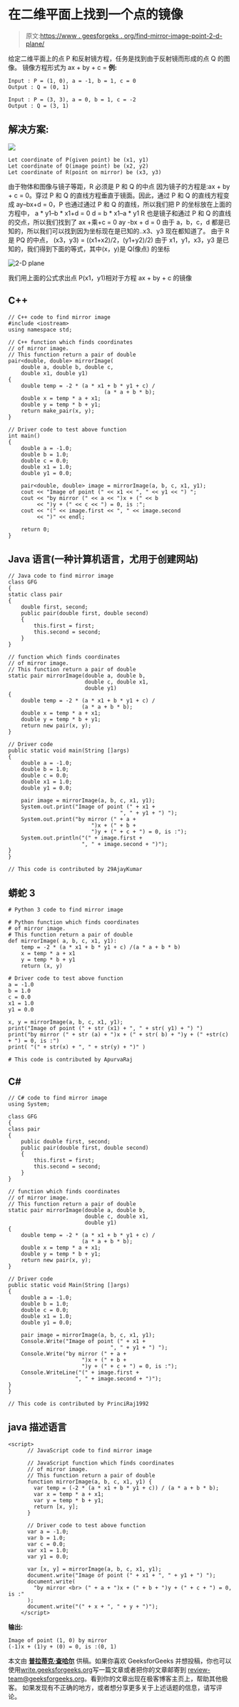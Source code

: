 # 在二维平面上找到一个点的镜像

> 原文:[https://www . geesforgeks . org/find-mirror-image-point-2-d-plane/](https://www.geeksforgeeks.org/find-mirror-image-point-2-d-plane/)

给定二维平面上的点 P 和反射镜方程，任务是找到由于反射镜而形成的点 Q 的图像。
镜像方程形式为 ax + by + c =
**例:**

```
Input : P = (1, 0), a = -1, b = 1, c = 0
Output : Q = (0, 1)

Input : P = (3, 3), a = 0, b = 1, c = -2
Output : Q = (3, 1)
```

## 解决方案:

![](img/118f6f9669ad808f917ad00e4f38d9a9.png)

```
Let coordinate of P(given point) be (x1, y1)
Let coordinate of Q(image point) be (x2, y2)
Let coordinate of R(point on mirror) be (x3, y3)
```

由于物体和图像与镜子等距，R 必须是 P 和 Q 的中点
因为镜子的方程是:ax + by + c = 0。穿过 P 和 Q 的直线方程垂直于镜面。因此，通过 P 和 Q 的直线方程变成 ay–bx+d = 0，P 也通过通过 P 和 Q 的直线，所以我们把 P 的坐标放在上面的方程中，
a * y1–b * x1+d = 0
d = b * x1–a * y1
R 也是镜子和通过 P 和 Q 的直线的交点，所以我们找到了
ax +乘+c = 0
ay -bx + d = 0
由于 a，b，c，d 都是已知的，所以我们可以找到因为坐标现在是已知的..x3、y3 现在都知道了。
由于 R 是 PQ 的中点，
(x3，y3) = ((x1+x2)/2，(y1+y2)/2)
由于 x1，y1，x3，y3 是已知的，我们得到下面的等式，其中(x，y)是 Q(像点)
的坐标

![2-D plane](img/401146affa04a40a505ed1132c7bc185.png)

我们用上面的公式求出点 P(x1，y1)相对于方程 ax + by + c 的镜像

## C++

```
// C++ code to find mirror image
#include <iostream>
using namespace std;

// C++ function which finds coordinates
// of mirror image.
// This function return a pair of double
pair<double, double> mirrorImage(
    double a, double b, double c,
    double x1, double y1)
{
    double temp = -2 * (a * x1 + b * y1 + c) /
                              (a * a + b * b);
    double x = temp * a + x1;
    double y = temp * b + y1;
    return make_pair(x, y);
}

// Driver code to test above function
int main()
{
    double a = -1.0;
    double b = 1.0;
    double c = 0.0;
    double x1 = 1.0;
    double y1 = 0.0;

    pair<double, double> image = mirrorImage(a, b, c, x1, y1);
    cout << "Image of point (" << x1 << ", " << y1 << ") ";
    cout << "by mirror (" << a << ")x + (" << b
         << ")y + (" << c << ") = 0, is :";
    cout << "(" << image.first << ", " << image.second
         << ")" << endl;

    return 0;
}
```

## Java 语言(一种计算机语言，尤用于创建网站)

```
// Java code to find mirror image
class GFG
{
static class pair
{ 
    double first, second; 
    public pair(double first, double second) 
    { 
        this.first = first; 
        this.second = second; 
    } 
} 

// function which finds coordinates
// of mirror image.
// This function return a pair of double
static pair mirrorImage(double a, double b, 
                        double c, double x1, 
                        double y1)
{
    double temp = -2 * (a * x1 + b * y1 + c) /
                       (a * a + b * b);
    double x = temp * a + x1;
    double y = temp * b + y1;
    return new pair(x, y);
}

// Driver code
public static void main(String []args)
{
    double a = -1.0;
    double b = 1.0;
    double c = 0.0;
    double x1 = 1.0;
    double y1 = 0.0;

    pair image = mirrorImage(a, b, c, x1, y1);
    System.out.print("Image of point (" + x1 + 
                                   ", " + y1 + ") ");
    System.out.print("by mirror (" + a + 
                          ")x + (" + b + 
                          ")y + (" + c + ") = 0, is :");
    System.out.println("(" + image.first + 
                       ", " + image.second + ")");
}
}

// This code is contributed by 29AjayKumar
```

## 蟒蛇 3

```
# Python 3 code to find mirror image 

# Python function which finds coordinates 
# of mirror image. 
# This function return a pair of double 
def mirrorImage( a, b, c, x1, y1):
    temp = -2 * (a * x1 + b * y1 + c) /(a * a + b * b)
    x = temp * a + x1
    y = temp * b + y1 
    return (x, y)

# Driver code to test above function 
a = -1.0
b = 1.0
c = 0.0
x1 = 1.0
y1 = 0.0

x, y = mirrorImage(a, b, c, x1, y1); 
print("Image of point (" + str (x1) + ", " + str( y1) + ") ")
print("by mirror (" + str (a) + ")x + (" + str( b) + ")y + (" +str(c) + ") = 0, is :") 
print( "(" + str(x) + ", " + str(y) + ")" ) 

# This code is contributed by ApurvaRaj
```

## C#

```
// C# code to find mirror image
using System;

class GFG
{
class pair
{ 
    public double first, second; 
    public pair(double first, double second) 
    { 
        this.first = first; 
        this.second = second; 
    } 
} 

// function which finds coordinates
// of mirror image.
// This function return a pair of double
static pair mirrorImage(double a, double b, 
                        double c, double x1, 
                        double y1)
{
    double temp = -2 * (a * x1 + b * y1 + c) /
                       (a * a + b * b);
    double x = temp * a + x1;
    double y = temp * b + y1;
    return new pair(x, y);
}

// Driver code
public static void Main(String []args)
{
    double a = -1.0;
    double b = 1.0;
    double c = 0.0;
    double x1 = 1.0;
    double y1 = 0.0;

    pair image = mirrorImage(a, b, c, x1, y1);
    Console.Write("Image of point (" + x1 + 
                                ", " + y1 + ") ");
    Console.Write("by mirror (" + a + 
                       ")x + (" + b + 
                       ")y + (" + c + ") = 0, is :");
    Console.WriteLine("(" + image.first + 
                     ", " + image.second + ")");
}
}

// This code is contributed by PrinciRaj1992
```

## java 描述语言

```
<script>
      // JavaScript code to find mirror image

      // JavaScript function which finds coordinates
      // of mirror image.
      // This function return a pair of double
      function mirrorImage(a, b, c, x1, y1) {
        var temp = (-2 * (a * x1 + b * y1 + c)) / (a * a + b * b);
        var x = temp * a + x1;
        var y = temp * b + y1;
        return [x, y];
      }

      // Driver code to test above function
      var a = -1.0;
      var b = 1.0;
      var c = 0.0;
      var x1 = 1.0;
      var y1 = 0.0;

      var [x, y] = mirrorImage(a, b, c, x1, y1);
      document.write("Image of point (" + x1 + ", " + y1 + ") ");
      document.write(
        "by mirror <br> (" + a + ")x + (" + b + ")y + (" + c + ") = 0, is :"
      );
      document.write("(" + x + ", " + y + ")");
    </script>
```

**输出:**

```
Image of point (1, 0) by mirror 
(-1)x + (1)y + (0) = 0, is :(0, 1)
```

本文由 [**普拉蒂克·查哈尔**](https://github.com/pratik-chhajer) 供稿。如果你喜欢 GeeksforGeeks 并想投稿，你也可以使用[write.geeksforgeeks.org](http://www.write.geeksforgeeks.org)写一篇文章或者把你的文章邮寄到 review-team@geeksforgeeks.org。看到你的文章出现在极客博客主页上，帮助其他极客。
如果发现有不正确的地方，或者想分享更多关于上述话题的信息，请写评论。